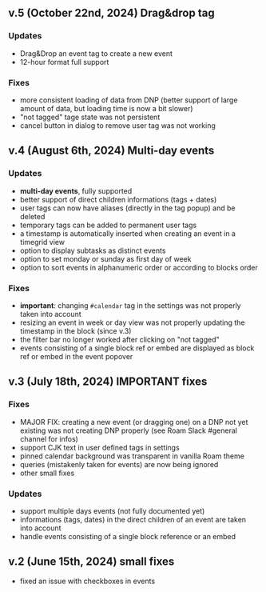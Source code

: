 ## v.5 (October 22nd, 2024) Drag&drop tag

### Updates

- Drag&Drop an event tag to create a new event
- 12-hour format full support

### Fixes

- more consistent loading of data from DNP (better support of large amount of data, but loading time is now a bit slower)
- "not tagged" tage state was not persistent
- cancel button in dialog to remove user tag was not working

## v.4 (August 6th, 2024) Multi-day events

### Updates

- **multi-day events**, fully supported
- better support of direct children informations (tags + dates)
- user tags can now have aliases (directly in the tag popup) and be deleted
- temporary tags can be added to permanent user tags
- a timestamp is automatically inserted when creating an event in a timegrid view
- option to display subtasks as distinct events
- option to set monday or sunday as first day of week
- option to sort events in alphanumeric order or according to blocks order

### Fixes

- **important**: changing `#calendar` tag in the settings was not properly taken into account
- resizing an event in week or day view was not properly updating the timestamp in the block (since v.3)
- the filter bar no longer worked after clicking on "not tagged"
- events consisting of a single block ref or embed are displayed as block ref or embed in the event popover

## v.3 (July 18th, 2024) IMPORTANT fixes

### Fixes

- MAJOR FIX: creating a new event (or dragging one) on a DNP not yet existing was not creating DNP properly (see Roam Slack #general channel for infos)
- support CJK text in user defined tags in settings
- pinned calendar background was transparent in vanilla Roam theme
- queries (mistakenly taken for events) are now being ignored
- other small fixes

### Updates

- support multiple days events (not fully documented yet)
- informations (tags, dates) in the direct children of an event are taken into account
- handle events consisting of a single block reference or an embed

## v.2 (June 15th, 2024) small fixes

- fixed an issue with checkboxes in events
